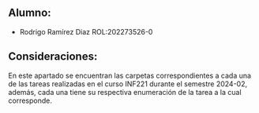 ## **Alumno:**
+ Rodrigo Ramírez Diaz   ROL:202273526-0

## **Consideraciones:**
<p>
  En este apartado se encuentran las carpetas correspondientes a cada una de las tareas realizadas en el curso INF221 durante el semestre 2024-02, además, cada una tiene su respectiva enumeración de la tarea a la cual corresponde.
</p>
